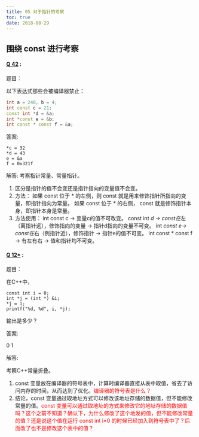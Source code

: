 ```yaml
---
title: 05 对于指针的考察
toc: true
date: 2018-08-29
---
```





## 围绕 const 进行考察


#### [Q 42](http://www.cnblogs.com/lizhenghn/p/3630405.html) :

题目：

以下表达式那些会被编译器禁止：

```cpp
int a = 248, b = 4;
int const c = 21;
const int *d = &a;
int *const e = &b;
int const * const f = &a;
```

答案:

```
*c = 32
*d = 43
e = &a
f = 0x321f
```

解答:
考察指针常量、常量指针。
1. 区分是指针的值不会变还是指针指向的变量值不会变。
2. 方法：
    如果 const 位于 * 的左侧，则 const 就是用来修饰指针所指向的变量，即指针指向为常量。
    如果 const 位于 * 的右侧， const 就是修饰指针本身，即指针本身是常量。
3. 方法使用：
    int const c -> 变量c的值不可改变。
    const int *d -> const在*左（离指针远），修饰指向的变量 -> 指针d指向的变量不可变。
    int *const e-> const在*右（例指针近），修饰指针 -> 指针e的值不可变。
    int const * const f -> 有左有右 -> 值和指针均不可变。




#### [Q 12*](http://blog.csdn.net/heyabo/article/details/8745942) :

题目：

在C++中，

```
const int i = 0;
int *j = (int *) &i;
*j = 1;
printf("%d, %d", i, *j);
```

输出是多少？

答案:

0
1

解答:

考察C++常量折叠。

1. const 变量放在编译器的符号表中，计算时编译器直接从表中取值，省去了访问内存的时间，从而达到了优化。<span style="color:red;">编译器的符号表是什么？</span>
2. 结论，const 变量通过取地址方式可以修改该地址存储的数据值，但不能修改常量的值。<span style="color:red;">const 变量可以通过取地址的方式来修改它的地址存储的数据值吗？这个之前不知道？确认下，为什么修改了这个地发的值，但不能修改常量的值？还是说这个值在运行 const int i=0 的时候已经加入到符号表中了？后面改了也不是修改这个表中的值？</span>
